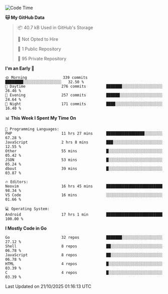 
<!--START_SECTION:waka-->
![Code Time](http://img.shields.io/badge/Code%20Time-6%2C379%20hrs%2039%20mins-blue)

**🐱 My GitHub Data** 

> 📦 40.7 kB Used in GitHub's Storage 
 > 
> 🚫 Not Opted to Hire
 > 
> 📜 1 Public Repository 
 > 
> 🔑 95 Private Repository 
 > 
**I'm an Early 🐤** 

```text
🌞 Morning                339 commits         ████████░░░░░░░░░░░░░░░░░   32.50 % 
🌆 Daytime                276 commits         ███████░░░░░░░░░░░░░░░░░░   26.46 % 
🌃 Evening                257 commits         ██████░░░░░░░░░░░░░░░░░░░   24.64 % 
🌙 Night                  171 commits         ████░░░░░░░░░░░░░░░░░░░░░   16.40 % 
```


📊 **This Week I Spent My Time On** 

```text
💬 Programming Languages: 
PHP                      11 hrs 27 mins      █████████████████░░░░░░░░   67.28 % 
JavaScript               2 hrs 8 mins        ███░░░░░░░░░░░░░░░░░░░░░░   12.55 % 
Other                    55 mins             █░░░░░░░░░░░░░░░░░░░░░░░░   05.42 % 
JSON                     53 mins             █░░░░░░░░░░░░░░░░░░░░░░░░   05.24 % 
dbout                    39 mins             █░░░░░░░░░░░░░░░░░░░░░░░░   03.87 % 

🔥 Editors: 
Neovim                   16 hrs 45 mins      █████████████████████████   98.34 % 
VS Code                  16 mins             ░░░░░░░░░░░░░░░░░░░░░░░░░   01.66 % 

💻 Operating System: 
Android                  17 hrs 1 min        █████████████████████████   100.00 % 
```

**I Mostly Code in Go** 

```text
Go                       32 repos            ███████░░░░░░░░░░░░░░░░░░   27.12 % 
Shell                    8 repos             ██░░░░░░░░░░░░░░░░░░░░░░░   06.78 % 
JavaScript               8 repos             ██░░░░░░░░░░░░░░░░░░░░░░░   06.78 % 
HTML                     4 repos             █░░░░░░░░░░░░░░░░░░░░░░░░   03.39 % 
C                        4 repos             █░░░░░░░░░░░░░░░░░░░░░░░░   03.39 % 
```




 Last Updated on 21/10/2025 01:16:13 UTC
<!--END_SECTION:waka-->
